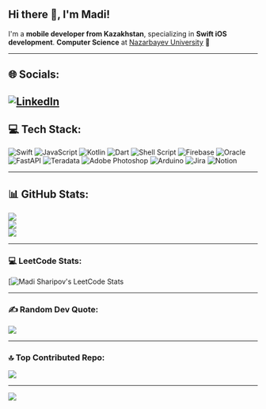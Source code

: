 ## Hi there 👋, I'm Madi!

I'm a **mobile developer from Kazakhstan**, specializing in **Swift iOS development**. **Computer Science** at [Nazarbayev University](https://nu.edu.kz/) 📖


---

## 🌐 Socials:
[![LinkedIn](https://img.shields.io/badge/LinkedIn-%230077B5.svg?logo=linkedin&logoColor=white)](https://linkedin.com/in/madisharipov) 
---

## 💻 Tech Stack:
![Swift](https://img.shields.io/badge/swift-F54A2A?style=for-the-badge&logo=swift&logoColor=white) ![JavaScript](https://img.shields.io/badge/javascript-%23323330.svg?style=for-the-badge&logo=javascript&logoColor=%23F7DF1E) ![Kotlin](https://img.shields.io/badge/kotlin-%237F52FF.svg?style=for-the-badge&logo=kotlin&logoColor=white) ![Dart](https://img.shields.io/badge/dart-%230175C2.svg?style=for-the-badge&logo=dart&logoColor=white) ![Shell Script](https://img.shields.io/badge/shell_script-%23121011.svg?style=for-the-badge&logo=gnu-bash&logoColor=white) ![Firebase](https://img.shields.io/badge/firebase-%23039BE5.svg?style=for-the-badge&logo=firebase) ![Oracle](https://img.shields.io/badge/Oracle-F80000?style=for-the-badge&logo=oracle&logoColor=white) ![FastAPI](https://img.shields.io/badge/FastAPI-005571?style=for-the-badge&logo=fastapi) ![Teradata](https://img.shields.io/badge/Teradata-F37440?style=for-the-badge&logo=teradata&logoColor=white) ![Adobe Photoshop](https://img.shields.io/badge/adobe%20photoshop-%2331A8FF.svg?style=for-the-badge&logo=adobe%20photoshop&logoColor=white) ![Arduino](https://img.shields.io/badge/-Arduino-00979D?style=for-the-badge&logo=Arduino&logoColor=white) ![Jira](https://img.shields.io/badge/jira-%230A0FFF.svg?style=for-the-badge&logo=jira&logoColor=white) ![Notion](https://img.shields.io/badge/Notion-%23000000.svg?style=for-the-badge&logo=notion&logoColor=white)

---

## 📊 GitHub Stats:
![](https://github-readme-stats.vercel.app/api?username=kstbyev&theme=dracula&hide_border=false&include_all_commits=false&count_private=false)<br/>
![](https://github-readme-streak-stats.herokuapp.com/?user=kstbyev&theme=dracula&hide_border=false)<br/>
![](https://github-readme-stats.vercel.app/api/top-langs/?username=kstbyev&theme=dracula&hide_border=false&include_all_commits=false&count_private=false&layout=compact)

---

### 💻 LeetCode Stats:
[![Madi Sharipov's LeetCode Stats](https://leetcard.jacoblin.cool/Madi13?theme=light&font=Eczar&ext=activity)

---

### ✍️ Random Dev Quote:
![](https://quotes-github-readme.vercel.app/api?type=horizontal&theme=radical)

---

### 🔝 Top Contributed Repo:
![](https://github-contributor-stats.vercel.app/api?username=kstbyev&limit=5&theme=radical&combine_all_yearly_contributions=true)

---

[![](https://visitcount.itsvg.in/api?id=kstbyev&icon=0&color=1)](https://visitcount.itsvg.in)

<!-- Proudly created with GPRM ( https://gprm.itsvg.in ) -->
